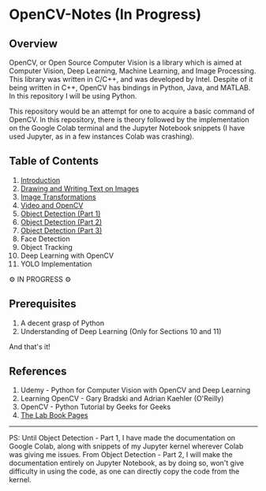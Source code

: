 # OpenCV-Notes (In Progress)

**Overview** 
------------------------
OpenCV, or Open Source Computer Vision is a library which is aimed at Computer Vision, Deep Learning, Machine Learning, and Image Processing. This library was written in C/C++, and was developed by Intel. Despite of it being written in C++, OpenCV has bindings in Python, Java, and MATLAB. In this repository I will be using Python.

This repository would be an attempt for one to acquire a basic command of OpenCV. In this repository, there is theory followed by the implementation on the Google Colab terminal and the Jupyter Notebook snippets (I have used Jupyter, as in a few instances Colab was crashing).

**Table of Contents**
------------------------
1) <a href="https://github.com/Anurag-Gade/OpenCV-Notes/blob/main/Introduction.ipynb">Introduction</a>
2) <a href="https://github.com/Anurag-Gade/OpenCV-Notes/blob/main/Drawing_and_Writing_Text_on_Images.ipynb">Drawing and Writing Text on Images</a>
3) <a href="https://github.com/Anurag-Gade/OpenCV-Notes/blob/main/Image_Transformations.ipynb">Image Transformations</a>
4) <a href="https://github.com/Anurag-Gade/OpenCV-Notes/blob/main/Video_and_OpenCV.ipynb">Video and OpenCV</a>
5) <a href="https://github.com/Anurag-Gade/OpenCV-Notes/blob/main/Object_Detection_(Part_1).ipynb">Object Detection (Part 1)</a>
6) <a href="https://github.com/Anurag-Gade/OpenCV-Notes/blob/main/Object%20Detection%20(Part%202).ipynb">Object Detection (Part 2)</a>
7) <a href="https://github.com/Anurag-Gade/OpenCV-Notes/blob/main/Object%20Detection%20(Part%203).ipynb">Object Detection (Part 3)</a>
8) Face Detection
9) Object Tracking
10) Deep Learning with OpenCV
11) YOLO Implementation

⚙️ IN PROGRESS ⚙️


**Prerequisites**
-----------------------
1) A decent grasp of Python
2) Understanding of Deep Learning (Only for Sections 10 and 11)

And that's it!

**References**
-----------------------
1) Udemy - Python for Computer Vision with OpenCV and Deep Learning
2) Learning OpenCV - Gary Bradski and Adrian Kaehler (O'Reilly)
3) OpenCV - Python Tutorial by Geeks for Geeks
4) <a href="http://www.labbookpages.co.uk/index.html">The Lab Book Pages</a>
-----------------------

PS: Until Object Detection - Part 1, I have made the documentation on Google Colab, along with snippets of my Jupyter kernel wherever Colab was giving me issues. From Object Detection - Part 2, I will make the documentation entirely on Jupyter Notebook, as by doing so, won't give difficulty in using the code, as one can directly copy the code from the kernel.

